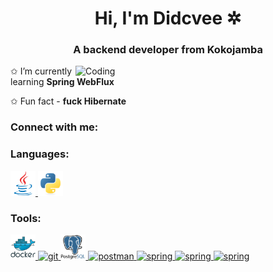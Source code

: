 <h1 align="center">Hi, I'm Didcvee ✲</h1>
<h3 align="center">A backend developer from Kokojamba</h3>
<img align="right" alt="Coding" width="400" src="https://i.pinimg.com/originals/9c/8c/db/9c8cdbb2bd7b637edd5b3a767b74153a.gif">

 ✩ I’m currently learning **Spring WebFlux**

 ✩ Fun fact - **fuck Hibernate**

<h3 align="left">Connect with me:</h3>
<p align="left">
</p>

<h3 align="left">Languages:</h3>
<p align="left"> <a href="https://www.java.com" target="_blank" rel="noreferrer"> <img src="https://raw.githubusercontent.com/devicons/devicon/master/icons/java/java-original.svg" alt="java" width="40" height="40"/> </a> <a href="https://www.python.org" target="_blank" rel="noreferrer"> <img src="https://raw.githubusercontent.com/devicons/devicon/master/icons/python/python-original.svg" alt="python" width="40" height="40"/> </a> </p>
<h3 align="left">Tools:</h3>
<p align="left"> <a href="https://www.docker.com/" target="_blank" rel="noreferrer"> <img src="https://raw.githubusercontent.com/devicons/devicon/master/icons/docker/docker-original-wordmark.svg" alt="docker" width="40" height="40"/> </a> <a href="https://git-scm.com/" target="_blank" rel="noreferrer"> <img src="https://www.vectorlogo.zone/logos/git-scm/git-scm-icon.svg" alt="git" width="40" height="40"/> </a> <a href="https://www.postgresql.org" target="_blank" rel="noreferrer"> <img src="https://raw.githubusercontent.com/devicons/devicon/master/icons/postgresql/postgresql-original-wordmark.svg" alt="postgresql" width="40" height="40"/> </a> <a href="https://postman.com" target="_blank" rel="noreferrer"> <img src="https://www.vectorlogo.zone/logos/getpostman/getpostman-icon.svg" alt="postman" width="40" height="40"/> </a> <a href="https://spring.io/" target="_blank" rel="noreferrer"> <img src="https://www.vectorlogo.zone/logos/springio/springio-icon.svg" alt="spring" width="40" height="40"/> </a> <a href="https://spring.io/" target="_blank" rel="noreferrer"> <img src="https://avatars.githubusercontent.com/u/13393021?v=4" alt="spring" width="40" height="40"/> </a> <a href="https://spring.io/" target="_blank" rel="noreferrer"> <img src="https://avatars.githubusercontent.com/u/438548?s=200&v=4" alt="spring" width="40" height="40"/> </a> </p>




